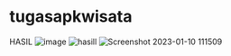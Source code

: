 # tugasapkwisata
HASIL 
![image](https://user-images.githubusercontent.com/116174194/201488002-01190ab8-7c62-4fe8-8647-b4c2cae3c274.png)
![hasill](https://user-images.githubusercontent.com/116174194/211460253-d4c8cd68-3867-419d-9c96-4bd3212f2b0a.png)
![Screenshot 2023-01-10 111509](https://user-images.githubusercontent.com/116174194/211460618-3001b308-9557-4122-87db-56fd1481de98.png)


